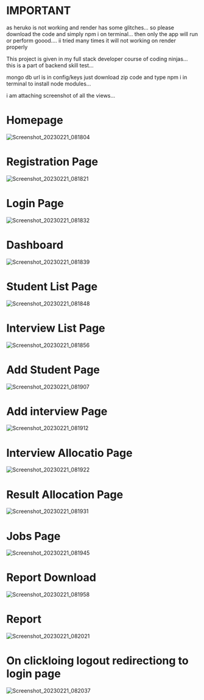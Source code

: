 # IMPORTANT

as heruko is not working and render has some glitches... so please download the code and simply npm i on terminal... then only the app will run or perform goood.... ii tried many times it will not working on render properly

This project is given in my full stack developer course of coding ninjas... this is a part of backend skill test...

mongo db url is in config/keys just download zip code and type npm i in terminal to install node modules...

i am attaching screenshot of all the views...


# Homepage
![Screenshot_20230221_081804](https://user-images.githubusercontent.com/121033393/220235435-7055efd3-3e7e-481b-b76f-52000d593c78.png)

# Registration Page
![Screenshot_20230221_081821](https://user-images.githubusercontent.com/121033393/220235477-4292edf9-3b83-44b7-a5cc-088f9bf55e7a.png)

# Login Page
![Screenshot_20230221_081832](https://user-images.githubusercontent.com/121033393/220235501-efaf0aeb-2f3a-422b-9dc5-785e1d6371c8.png)

# Dashboard 
![Screenshot_20230221_081839](https://user-images.githubusercontent.com/121033393/220235520-79142ccf-de34-45af-97ba-a388de844ced.png)

# Student List Page
![Screenshot_20230221_081848](https://user-images.githubusercontent.com/121033393/220235564-3be51163-7eb9-4be9-98f8-b1d6a3e06864.png)

# Interview List Page
![Screenshot_20230221_081856](https://user-images.githubusercontent.com/121033393/220235608-07e4f9d4-d096-4095-94de-7c3c419d6d3d.png)

# Add Student Page
![Screenshot_20230221_081907](https://user-images.githubusercontent.com/121033393/220235652-2ed535e6-ee82-4e8c-9d23-b25626c320a1.png)

# Add interview Page
![Screenshot_20230221_081912](https://user-images.githubusercontent.com/121033393/220235716-281ce53b-ca2a-4505-b8c1-d6b9d619ffbc.png)

# Interview Allocatio Page
![Screenshot_20230221_081922](https://user-images.githubusercontent.com/121033393/220235754-b01f991d-be58-4750-b1ba-d3bd68becac6.png)

# Result Allocation Page
![Screenshot_20230221_081931](https://user-images.githubusercontent.com/121033393/220235807-39f91afb-e27c-4449-a18a-5f81da2e8025.png)

# Jobs Page
![Screenshot_20230221_081945](https://user-images.githubusercontent.com/121033393/220235842-40de4cee-0450-4d73-af81-80a7e224cddb.png)

# Report Download
![Screenshot_20230221_081958](https://user-images.githubusercontent.com/121033393/220235866-56200bb0-a25f-43ea-88a1-66747e017e6c.png)

# Report
![Screenshot_20230221_082021](https://user-images.githubusercontent.com/121033393/220235879-9fe74c2b-96d1-4e9f-8a82-e821f0e312dd.png)

# On clickloing logout redirectiong to login page

![Screenshot_20230221_082037](https://user-images.githubusercontent.com/121033393/220235930-47e574cd-2337-4368-bfeb-4e29fcb5dd5e.png)















